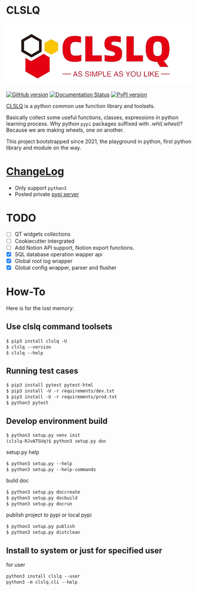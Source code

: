 # CLSLQ

![img](logo.png)

[![GitHub version](https://badge.fury.io/gh/lovelacelee%2Fclslq.svg)](https://badge.fury.io/gh/lovelacelee%2Fclslq)
[![Documentation Status](https://readthedocs.org/projects/clslq/badge/?version=latest)](https://clslq.readthedocs.io/zh_CN/latest/?badge=latest)
[![PyPI version](https://badge.fury.io/py/clslq.svg)](https://badge.fury.io/py/clslq)
      

[CLSLQ](https://clslq.readthedocs.io/) is a python common use function library and toolsets.

Basically collect some useful functions, classes, expressions in python learning process. Why python `pypi` packages suffixed with *.whl(.wheel)*? Because we are making wheels, one on another.

This project bootstrapped since 2021, the playground in python, first python library and module on the way. 


# [ChangeLog](ChangeLog.md)

* Only support `python3`
* Posted private [pypi server](https://pypi.lovelacelee.com/)

# TODO

- [ ] QT widgets collections
- [ ] Cookiecutter intergrated
- [ ] Add Notion API support, Notion export functions.
- [x] SQL database operation wapper api
- [x] Global root log wrapper
- [x] Global config wrapper, parser and flusher

# How-To

Here is for the lost memory:

## Use clslq command toolsets

```
$ pip3 install clslq -U
$ clslq --version
$ clslq --help
```

## Running test cases

```
$ pip3 install pytest pytest-html
$ pip3 install -U -r requirements/dev.txt
$ pip3 install -U -r requirements/prod.txt
$ python3 pytest
```

## Develop environment build 

```
$ python3 setup.py venv init
(clslq-RJvATSUq)$ python3 setup.py doc
```

setup.py help

```
$ python3 setup.py --help
$ python3 setup.py --help-commands
```

build doc
```
$ python3 setup.py doccreate
$ python3 setup.py docbuild
$ python3 setup.py docrun
```

publish project to pypi or local pypi

```
$ python3 setup.py publish
$ python3 setup.py distclean
```

## Install to system or just for specified user

for user

```
python3 install clslq --user
python3 -m clslq.cli --help
```
